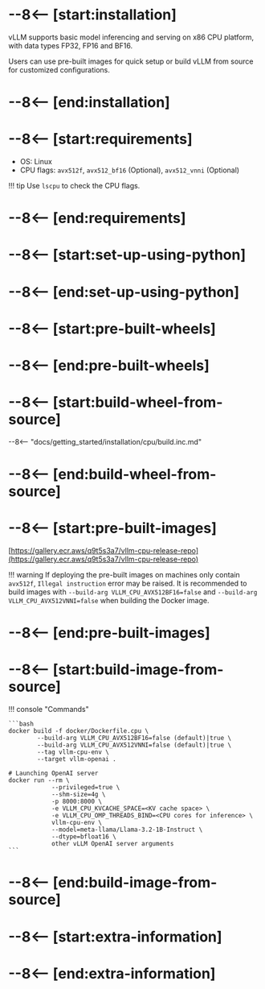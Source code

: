 # --8<-- [start:installation]

vLLM supports basic model inferencing and serving on x86 CPU platform, with data types FP32, FP16 and BF16.

Users can use pre-built images for quick setup or build vLLM from source for customized configurations.

# --8<-- [end:installation]
# --8<-- [start:requirements]

- OS: Linux
- CPU flags: `avx512f`, `avx512_bf16` (Optional), `avx512_vnni` (Optional)

!!! tip
    Use `lscpu` to check the CPU flags.

# --8<-- [end:requirements]
# --8<-- [start:set-up-using-python]

# --8<-- [end:set-up-using-python]
# --8<-- [start:pre-built-wheels]

# --8<-- [end:pre-built-wheels]
# --8<-- [start:build-wheel-from-source]

--8<-- "docs/getting_started/installation/cpu/build.inc.md"

# --8<-- [end:build-wheel-from-source]
# --8<-- [start:pre-built-images]

[https://gallery.ecr.aws/q9t5s3a7/vllm-cpu-release-repo](https://gallery.ecr.aws/q9t5s3a7/vllm-cpu-release-repo)

!!! warning
If deploying the pre-built images on machines only contain `avx512f`, `Illegal instruction` error may be raised. It is recommended to build images with `--build-arg VLLM_CPU_AVX512BF16=false` and `--build-arg VLLM_CPU_AVX512VNNI=false` when building the Docker image.

# --8<-- [end:pre-built-images]
# --8<-- [start:build-image-from-source]

!!! console "Commands"

    ```bash
    docker build -f docker/Dockerfile.cpu \
            --build-arg VLLM_CPU_AVX512BF16=false (default)|true \
            --build-arg VLLM_CPU_AVX512VNNI=false (default)|true \
            --tag vllm-cpu-env \
            --target vllm-openai .

    # Launching OpenAI server
    docker run --rm \
                --privileged=true \
                --shm-size=4g \
                -p 8000:8000 \
                -e VLLM_CPU_KVCACHE_SPACE=<KV cache space> \
                -e VLLM_CPU_OMP_THREADS_BIND=<CPU cores for inference> \
                vllm-cpu-env \
                --model=meta-llama/Llama-3.2-1B-Instruct \
                --dtype=bfloat16 \
                other vLLM OpenAI server arguments
    ```

# --8<-- [end:build-image-from-source]
# --8<-- [start:extra-information]
# --8<-- [end:extra-information]
